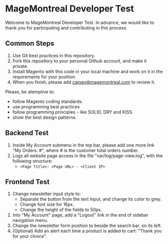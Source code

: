 # MageMontreal Developer Test
Welcome to MageMontreal Developer Test. In advance, we would like to thank you for participating and contributing in this process.

## Common Steps
1. Use Git best practices in this repository.
2. Fork this repository to your personal Github account, and make it private.  
3. Install Magento with this code in your local machine and work on it in the requirements for your position.
4. When you finish, please add cainan@magemontreal.com to review it.

Please, be atemptive to:
- follow Magento coding standards.
- use programming best practices
- follow programming principles - like SOLID, DRY and KISS.
- show the best design patterns.
    
## Backend Test
1. Inside My Account submenu in the top bar, please add one more link "My Orders: #", where # is the customer total orders number.
2. Logs all website page access in the file "var/log/page-view.log", with the following structure:
    - `<Page Title>: <Page URL> - <Client IP>`
    
## Frontend Test
1. Change newsletter input style to:
    - Separate the button from the text input, and change its color to grey.
    - Change font size for 16px.
    - Change the height of the fields to 50px.
2. Into "My Account" page, add a "Logout" link in the end of sidebar navigation menu.
3. Change the newsletter form position to beside the search bar, on its left. 
4. (Optional) Add an alert each time a product is added to cart: "Thank you for your choice".
